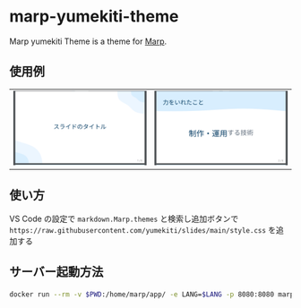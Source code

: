 # marp-yumekiti-theme

Marp yumekiti Theme is a theme for [Marp](https://marp.app/).

## 使用例

|||
|-|-|
| ![](./assets/headline-example.png) | ![](./assets/general-example.png) |


## 使い方

VS Code の設定で `markdown.Marp.themes` と検索し追加ボタンで `https://raw.githubusercontent.com/yumekiti/slides/main/style.css` を追加する

## サーバー起動方法

```bash
docker run --rm -v $PWD:/home/marp/app/ -e LANG=$LANG -p 8080:8080 marpteam/marp-cli ./ --server
```